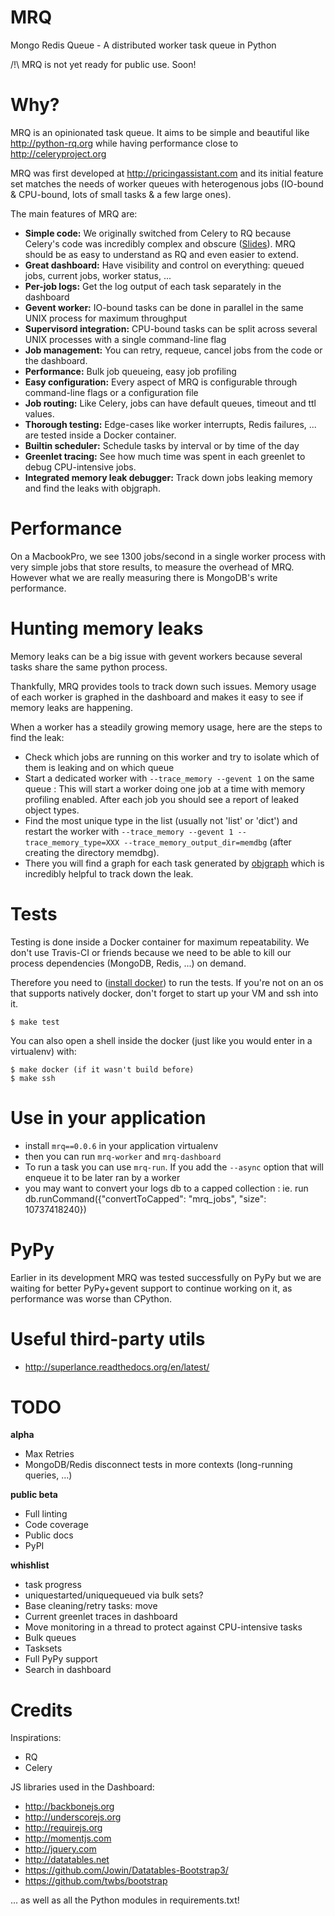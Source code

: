 MRQ
===

Mongo Redis Queue - A distributed worker task queue in Python

/!\ MRQ is not yet ready for public use. Soon!

Why?
====

MRQ is an opinionated task queue. It aims to be simple and beautiful like http://python-rq.org while having performance close to http://celeryproject.org

MRQ was first developed at http://pricingassistant.com and its initial feature set matches the needs of worker queues with heterogenous jobs (IO-bound & CPU-bound, lots of small tasks & a few large ones).

The main features of MRQ are:

 * **Simple code:** We originally switched from Celery to RQ because Celery's code was incredibly complex and obscure ([Slides](http://www.slideshare.net/sylvinus/why-and-how-pricing-assistant-migrated-from-celery-to-rq-parispy-2)). MRQ should be as easy to understand as RQ and even easier to extend.
 * **Great dashboard:** Have visibility and control on everything: queued jobs, current jobs, worker status, ...
 * **Per-job logs:** Get the log output of each task separately in the dashboard
 * **Gevent worker:** IO-bound tasks can be done in parallel in the same UNIX process for maximum throughput
 * **Supervisord integration:** CPU-bound tasks can be split across several UNIX processes with a single command-line flag
 * **Job management:** You can retry, requeue, cancel jobs from the code or the dashboard.
 * **Performance:** Bulk job queueing, easy job profiling
 * **Easy configuration:** Every aspect of MRQ is configurable through command-line flags or a configuration file
 * **Job routing:** Like Celery, jobs can have default queues, timeout and ttl values.
 * **Thorough testing:** Edge-cases like worker interrupts, Redis failures, ... are tested inside a Docker container.
 * **Builtin scheduler:** Schedule tasks by interval or by time of the day
 * **Greenlet tracing:** See how much time was spent in each greenlet to debug CPU-intensive jobs.
 * **Integrated memory leak debugger:** Track down jobs leaking memory and find the leaks with objgraph.

Performance
===========

On a MacbookPro, we see 1300 jobs/second in a single worker process with very simple jobs that store results, to measure the overhead of MRQ. However what we are really measuring there is MongoDB's write performance.

Hunting memory leaks
====================

Memory leaks can be a big issue with gevent workers because several tasks share the same python process.

Thankfully, MRQ provides tools to track down such issues. Memory usage of each worker is graphed in the dashboard and makes it easy to see if memory leaks are happening.

When a worker has a steadily growing memory usage, here are the steps to find the leak:

 * Check which jobs are running on this worker and try to isolate which of them is leaking and on which queue
 * Start a dedicated worker with ```--trace_memory --gevent 1``` on the same queue : This will start a worker doing one job at a time with memory profiling enabled. After each job you should see a report of leaked object types.
 * Find the most unique type in the list (usually not 'list' or 'dict') and restart the worker with ```--trace_memory --gevent 1 --trace_memory_type=XXX --trace_memory_output_dir=memdbg``` (after creating the directory memdbg).
 * There you will find a graph for each task generated by [objgraph](https://mg.pov.lt/objgraph/) which is incredibly helpful to track down the leak.

Tests
=====

Testing is done inside a Docker container for maximum repeatability.
We don't use Travis-CI or friends because we need to be able to kill our process dependencies (MongoDB, Redis, ...) on demand.

Therefore you need to ([install docker](https://www.docker.io/gettingstarted/#h_installation)) to run the tests.
If you're not on an os that supports natively docker, don't forget to start up your VM and ssh into it.

```
$ make test
```

You can also open a shell inside the docker (just like you would enter in a virtualenv) with:

```
$ make docker (if it wasn't build before)
$ make ssh
```

Use in your application
=======================

- install `mrq==0.0.6` in your application virtualenv
- then you can run `mrq-worker` and `mrq-dashboard`
- To run a task you can use `mrq-run`. If you add the `--async` option that will enqueue it to be later ran by a worker
- you may want to convert your logs db to a capped collection : ie. run db.runCommand({"convertToCapped": "mrq_jobs", "size": 10737418240})

PyPy
====

Earlier in its development MRQ was tested successfully on PyPy but we are waiting for better PyPy+gevent support to continue working on it, as performance was worse than CPython.


Useful third-party utils
========================

* http://superlance.readthedocs.org/en/latest/


TODO
====

**alpha**

 * Max Retries
 * MongoDB/Redis disconnect tests in more contexts (long-running queries, ...)


**public beta**

 * Full linting
 * Code coverage
 * Public docs
 * PyPI

**whishlist**

 * task progress
 * uniquestarted/uniquequeued via bulk sets?
 * Base cleaning/retry tasks: move
 * Current greenlet traces in dashboard
 * Move monitoring in a thread to protect against CPU-intensive tasks
 * Bulk queues
 * Tasksets
 * Full PyPy support
 * Search in dashboard

Credits
=======

Inspirations:
 * RQ
 * Celery

JS libraries used in the Dashboard:
 * http://backbonejs.org
 * http://underscorejs.org
 * http://requirejs.org
 * http://momentjs.com
 * http://jquery.com
 * http://datatables.net
 * https://github.com/Jowin/Datatables-Bootstrap3/
 * https://github.com/twbs/bootstrap

... as well as all the Python modules in requirements.txt!